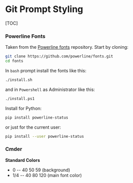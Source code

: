# Git Prompt Styling

[TOC]

### Powerline Fonts

Taken from the [Powerline fonts](https://github.com/powerline/fonts) repository. Start by cloning:

```bash
git clone https://github.com/powerline/fonts.git
cd fonts
```

In `bash` prompt install the fonts like this:

```bash
./install.sh
```

and in `Powershell` as Administrator like this:

```bash
./install.ps1
```

Install for Python:

```bash
pip install powerline-status
```

or just for the current user:

```bash
pip install --user powerline-status
```

### Cmder

**Standard Colors**

*   0 -- 40 50 59 (background)
*   1/4 -- 40 80 120 (main font color)
